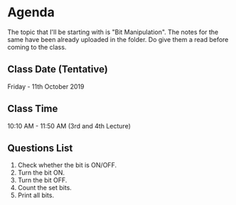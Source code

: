 # Agenda
The topic that I'll be starting with is "Bit Manipulation". The notes for the same have been already uploaded in the folder. Do give them a read before coming to the class. 

## Class Date (Tentative)
Friday - 11th October 2019 

## Class Time
10:10 AM - 11:50 AM (3rd and 4th Lecture)

## Questions List
1. Check whether the bit is ON/OFF.
2. Turn the bit ON.
3. Turn the bit OFF.
4. Count the set bits. 
5. Print all bits.
